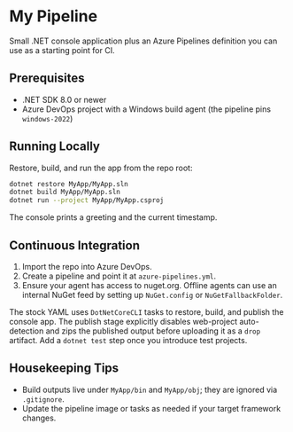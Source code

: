 # My Pipeline

Small .NET console application plus an Azure Pipelines definition you can use as a starting point for CI.

## Prerequisites
- .NET SDK 8.0 or newer
- Azure DevOps project with a Windows build agent (the pipeline pins `windows-2022`)

## Running Locally
Restore, build, and run the app from the repo root:

```bash
dotnet restore MyApp/MyApp.sln
dotnet build MyApp/MyApp.sln
dotnet run --project MyApp/MyApp.csproj
```

The console prints a greeting and the current timestamp.

## Continuous Integration
1. Import the repo into Azure DevOps.
2. Create a pipeline and point it at `azure-pipelines.yml`.
3. Ensure your agent has access to nuget.org. Offline agents can use an internal NuGet feed by setting up `NuGet.config` or `NuGetFallbackFolder`.

The stock YAML uses `DotNetCoreCLI` tasks to restore, build, and publish the console app. The publish stage explicitly disables web-project auto-detection and zips the published output before uploading it as a `drop` artifact. Add a `dotnet test` step once you introduce test projects.

## Housekeeping Tips
- Build outputs live under `MyApp/bin` and `MyApp/obj`; they are ignored via `.gitignore`.
- Update the pipeline image or tasks as needed if your target framework changes.
